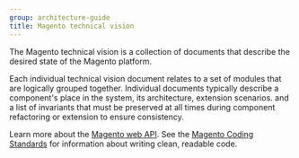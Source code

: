 ```yaml
---
group: architecture-guide
title: Magento technical vision
---
```


The Magento technical vision is a collection of documents that describe the desired state of the Magento platform.

Each individual technical vision document relates to a set of modules that are logically grouped together. Individual documents typically describe a component's place in the system, its architecture, extension scenarios. and a list of invariants that must be preserved at all times during component refactoring or extension to ensure consistency.

Learn more about the [Magento web API][].
See the [Magento Coding Standards][] for information about writing clean, readable code.

<!-- Link Definitions -->
[Magento web API]: {{page.baseurl}}/get-started/bk-get-started-api.html
[Magento Coding Standards]: {{page.baseurl}}/coding-standards/bk-coding-standards.html